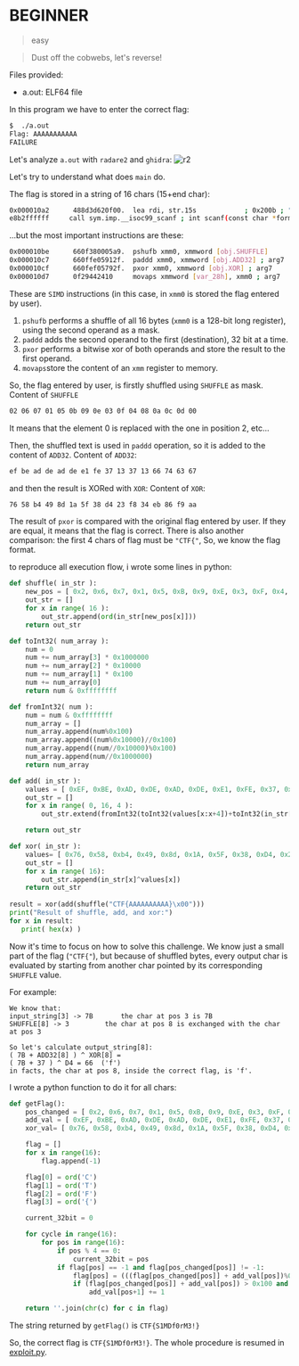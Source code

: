 
# BEGINNER
> easy

> Dust off the cobwebs, let's reverse!


Files provided:
* a.out: ELF64 file

In this program we have to enter the correct flag:

```sh
$  ./a.out
Flag: AAAAAAAAAAA
FAILURE
```

Let's analyze `a.out` with `radare2` and `ghidra`:
![r2](https://github.com/Samuele458/CTF-writeups/blob/master/GoogleCTF2020/Reversing/BEGINNER/img/screen_01.png?raw=true)

Let's try to understand what does `main` do.

 The flag is stored in a string of 16 chars (15+end char): 
```sh
0x000010a2      488d3d620f00.  lea rdi, str.15s            ; 0x200b ; "%15s" ; const char *format
e8b2ffffff     call sym.imp.__isoc99_scanf ; int scanf(const char *format)
```

...but the most important instructions are these:
```sh
0x000010be      660f380005a9.  pshufb xmm0, xmmword [obj.SHUFFLE]
0x000010c7      660ffe05912f.  paddd xmm0, xmmword [obj.ADD32] ; arg7
0x000010cf      660fef05792f.  pxor xmm0, xmmword [obj.XOR] ; arg7
0x000010d7      0f29442410     movaps xmmword [var_28h], xmm0 ; arg7
```
These are `SIMD` instructions (in this case, in `xmm0` is stored the flag entered by user). 

 1. `pshufb` performs a shuffle of all 16 bytes (`xmm0` is a 128-bit long register), using the second operand as a mask.
 2.  `paddd` adds the second operand to the first (destination), 32 bit at a time.
 3. `pxor` performs a bitwise xor of both operands and store the result to the first operand.
 4. `movaps`store the content of an `xmm` register to memory.
 

So, the flag entered by user, is firstly shuffled using `SHUFFLE` as mask.
Content of `SHUFFLE`
```sh
02 06 07 01 05 0b 09 0e 03 0f 04 08 0a 0c 0d 00
```
It means that the element 0 is replaced with the one in position 2, etc...

Then, the shuffled text is used in `paddd` operation, so it is added to the content of `ADD32`.
Content of `ADD32`:
```sh
ef be ad de ad de e1 fe 37 13 37 13 66 74 63 67
```

and then the result is XORed with `XOR`:
Content of `XOR`:
```sh
76 58 b4 49 8d 1a 5f 38 d4 23 f8 34 eb 86 f9 aa
```
The result of `pxor` is compared with the original flag entered by user. If they are equal, it means that the flag is correct.
There is also another comparison: the first 4 chars of flag must be `"CTF{"`, So, we know the flag format.

to reproduce all execution flow, i wrote some lines in python:
```python
def shuffle( in_str ):
	new_pos = [ 0x2, 0x6, 0x7, 0x1, 0x5, 0xB, 0x9, 0xE, 0x3, 0xF, 0x4, 0x8, 0xA, 0xC, 0xD, 0x0 ]
	out_str = []
	for x in range( 16 ):
		out_str.append(ord(in_str[new_pos[x]]))
	return out_str

def toInt32( num_array ):
	num = 0
	num += num_array[3] * 0x1000000
	num += num_array[2] * 0x10000
	num += num_array[1] * 0x100
	num += num_array[0]
	return num & 0xffffffff

def fromInt32( num ):
	num = num & 0xffffffff
	num_array = []
	num_array.append(num%0x100)
	num_array.append((num%0x10000)//0x100)
	num_array.append((num//0x10000)%0x100)
	num_array.append(num//0x1000000)
	return num_array

def add( in_str ):
	values = [ 0xEF, 0xBE, 0xAD, 0xDE, 0xAD, 0xDE, 0xE1, 0xFE, 0x37, 0x13, 0x37, 0x13, 0x66, 0x74, 0x63, 0x67 ]
	out_str = []
	for x in range( 0, 16, 4 ):
		out_str.extend(fromInt32(toInt32(values[x:x+4])+toInt32(in_str[x:x+4])))

	return out_str

def xor( in_str ):
	values= [ 0x76, 0x58, 0xb4, 0x49, 0x8d, 0x1A, 0x5F, 0x38, 0xD4, 0x23, 0xF8, 0x34, 0xEB, 0x86, 0xF9, 0xAA ]
	out_str = []
	for x in range( 16):
		out_str.append(in_str[x]^values[x])
	return out_str
	
result = xor(add(shuffle("CTF{AAAAAAAAAA}\x00")))  
print("Result of shuffle, add, and xor:")
for x in result:  
   print( hex(x) )
```

Now it's time to focus on how to solve this challenge.
We know just a small part of the flag (`"CTF{"`), but because of shuffled bytes, every output char is evaluated by starting from another char pointed by its corresponding `SHUFFLE` value.

For example:
```
We know that:
input_string[3] -> 7B		the char at pos 3 is 7B
SHUFFLE[8] -> 3			the char at pos 8 is exchanged with the char at pos 3

So let's calculate output_string[8]:
( 7B + ADD32[8] ) ^ XOR[8] =
( 7B + 37 ) ^ D4 = 66  ('f')
in facts, the char at pos 8, inside the correct flag, is 'f'.
```
I wrote a python function to do it for all chars:
```python
def getFlag():
	pos_changed = [ 0x2, 0x6, 0x7, 0x1, 0x5, 0xB, 0x9, 0xE, 0x3, 0xF, 0x4, 0x8, 0xA, 0xC, 0xD, 0x0 ]
	add_val = [ 0xEF, 0xBE, 0xAD, 0xDE, 0xAD, 0xDE, 0xE1, 0xFE, 0x37, 0x13, 0x37, 0x13, 0x66, 0x74, 0x63, 0x67 ]
	xor_val= [ 0x76, 0x58, 0xb4, 0x49, 0x8d, 0x1A, 0x5F, 0x38, 0xD4, 0x23, 0xF8, 0x34, 0xEB, 0x86, 0xF9, 0xAA ]

	flag = []
	for x in range(16):
		flag.append(-1)	

	flag[0] = ord('C')
	flag[1] = ord('T')
	flag[2] = ord('F')
	flag[3] = ord('{')

	current_32bit = 0

	for cycle in range(16):
		for pos in range(16):
			if pos % 4 == 0:
				current_32bit = pos
			if flag[pos] == -1 and flag[pos_changed[pos]] != -1:
				flag[pos] = (((flag[pos_changed[pos]] + add_val[pos])%0x100)^xor_val[pos])
				if (flag[pos_changed[pos]] + add_val[pos]) > 0x100 and pos+1 < current_32bit+4 :
					add_val[pos+1] += 1

	return ''.join(chr(c) for c in flag)
```
The string returned by `getFlag()` is `CTF{S1MDf0rM3!}`

So, the correct flag is `CTF{S1MDf0rM3!}`. The whole procedure is resumed in [exploit.py](exploit.py).
